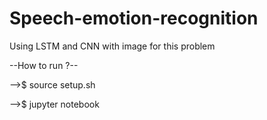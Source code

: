 # Speech-emotion-recognition
Using LSTM and CNN with image for this problem

--How to run ?--

-->$ source setup.sh

-->$ jupyter notebook
